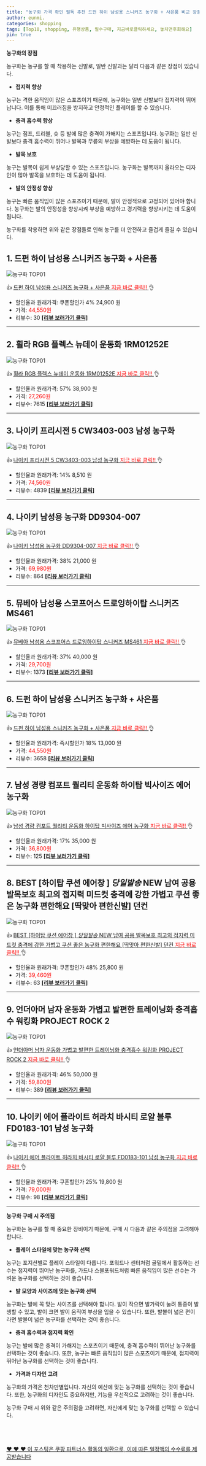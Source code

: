 ```yaml
---
title: "농구화 가격 확인 필독 추천 드펀 하이 남성용 스니커즈 농구화 + 사은품 비교 장점 구매가이드"
author: eunmi.
categories: shopping
tags: [Top10, shopping, 유행상품, 필수구매, 지금바로클릭하세요, 놓치면후회해요]
pin: true
---
```

**농구화의 장점**

농구화는 농구를 할 때 착용하는 신발로, 일반 신발과는 달리 다음과 같은 장점이 있습니다.

* **접지력 향상**

농구는 격한 움직임이 많은 스포츠이기 때문에, 농구화는 일반 신발보다 접지력이 뛰어납니다. 이를 통해 미끄러짐을 방지하고 안정적인 플레이를 할 수 있습니다.

* **충격 흡수력 향상**

농구는 점프, 드리블, 슛 등 발에 많은 충격이 가해지는 스포츠입니다. 농구화는 일반 신발보다 충격 흡수력이 뛰어나 발목과 무릎의 부상을 예방하는 데 도움이 됩니다.

* **발목 보호**

농구는 발목이 쉽게 부상당할 수 있는 스포츠입니다. 농구화는 발목까지 올라오는 디자인이 많아 발목을 보호하는 데 도움이 됩니다.

* **발의 안정성 향상**

농구는 빠른 움직임이 많은 스포츠이기 때문에, 발이 안정적으로 고정되어 있어야 합니다. 농구화는 발의 안정성을 향상시켜 부상을 예방하고 경기력을 향상시키는 데 도움이 됩니다.

농구화를 착용하면 위와 같은 장점들로 인해 농구를 더 안전하고 즐겁게 즐길 수 있습니다.

   

## 1. 드펀 하이 남성용 스니커즈 농구화 + 사은품

![농구화 TOP01](https://thumbnail10.coupangcdn.com/thumbnails/remote/230x230ex/image/vendor_inventory/c006/502319b1303104de084eb6a9065617537f5c15696af992de62d57d59795c.jpg)


👍 [드펀 하이 남성용 스니커즈 농구화 + 사은품 <font color=red> 지금 바로 클릭!! </font> ](https://link.coupang.com/re/AFFSDP?lptag=AF3617701&subid=GithubCoopas&pageKey=7687069637&traceid=V0-153&itemId=20546270084&vendorItemId=85148739102) 👌 


- 할인율과 원래가격: 쿠폰할인가 4%  24,900   원
- 가격: <span style='color:red'>44,550원</span>
- 리뷰수: 30  [**[리뷰 보러가기 클릭]**](https://link.coupang.com/re/AFFSDP?lptag=AF3617701&subid=GithubCoopas&pageKey=7687069637&traceid=V0-153&itemId=20546270084&vendorItemId=85148739102)

---


   

## 2. 휠라 RGB 플렉스 뉴데이 운동화 1RM01252E

![농구화 TOP01](https://thumbnail6.coupangcdn.com/thumbnails/remote/230x230ex/image/rs_quotation_api/fxt7ub6o/bd87ffffe51845579d36549b92beb1a4.jpg)


👍 [휠라 RGB 플렉스 뉴데이 운동화 1RM01252E <font color=red> 지금 바로 클릭!! </font> ](https://link.coupang.com/re/AFFSDP?lptag=AF3617701&subid=GithubCoopas&pageKey=6329093492&traceid=V0-153&itemId=13227162841&vendorItemId=80485326195) 👌 


- 할인율과 원래가격: 57%  38,900   원
- 가격: <span style='color:red'>27,260원</span>
- 리뷰수: 7615  [**[리뷰 보러가기 클릭]**](https://link.coupang.com/re/AFFSDP?lptag=AF3617701&subid=GithubCoopas&pageKey=6329093492&traceid=V0-153&itemId=13227162841&vendorItemId=80485326195)

---


   

## 3. 나이키 프리시전 5 CW3403-003 남성 농구화

![농구화 TOP01](https://thumbnail6.coupangcdn.com/thumbnails/remote/230x230ex/image/vendor_inventory/4c0f/fa21301395ba7a696efccffd45906db8a22c40e232f504c08014869803d8.jpg)


👍 [나이키 프리시전 5 CW3403-003 남성 농구화 <font color=red> 지금 바로 클릭!! </font> ](https://link.coupang.com/re/AFFSDP?lptag=AF3617701&subid=GithubCoopas&pageKey=7091593535&traceid=V0-153&itemId=17673424685&vendorItemId=85905819298) 👌 


- 할인율과 원래가격: 14%  8,510   원
- 가격: <span style='color:red'>74,560원</span>
- 리뷰수: 4839  [**[리뷰 보러가기 클릭]**](https://link.coupang.com/re/AFFSDP?lptag=AF3617701&subid=GithubCoopas&pageKey=7091593535&traceid=V0-153&itemId=17673424685&vendorItemId=85905819298)

---


   

## 4. 나이키 남성용 농구화 DD9304-007

![농구화 TOP01](https://thumbnail6.coupangcdn.com/thumbnails/remote/230x230ex/image/vendor_inventory/6f3b/1a956b36218b91caeb38a0c280eafd855fdb534f27404ec5f24afb738a0e.jpg)


👍 [나이키 남성용 농구화 DD9304-007 <font color=red> 지금 바로 클릭!! </font> ](https://link.coupang.com/re/AFFSDP?lptag=AF3617701&subid=GithubCoopas&pageKey=7485742290&traceid=V0-153&itemId=19564446086&vendorItemId=86672347493) 👌 


- 할인율과 원래가격: 38%  21,000   원
- 가격: <span style='color:red'>69,980원</span>
- 리뷰수: 864  [**[리뷰 보러가기 클릭]**](https://link.coupang.com/re/AFFSDP?lptag=AF3617701&subid=GithubCoopas&pageKey=7485742290&traceid=V0-153&itemId=19564446086&vendorItemId=86672347493)

---


   

## 5. 뮤베아 남성용 스코프어스 드로잉하이탑 스니커즈 MS461

![농구화 TOP01](https://thumbnail9.coupangcdn.com/thumbnails/remote/230x230ex/image/retail/images/38731211428122-d618d92a-17a8-4a6b-9b88-abc6b1762003.PNG)


👍 [뮤베아 남성용 스코프어스 드로잉하이탑 스니커즈 MS461 <font color=red> 지금 바로 클릭!! </font> ](https://link.coupang.com/re/AFFSDP?lptag=AF3617701&subid=GithubCoopas&pageKey=6936288660&traceid=V0-153&itemId=16804240229&vendorItemId=83984665402) 👌 


- 할인율과 원래가격: 37%  40,000   원
- 가격: <span style='color:red'>29,700원</span>
- 리뷰수: 1373  [**[리뷰 보러가기 클릭]**](https://link.coupang.com/re/AFFSDP?lptag=AF3617701&subid=GithubCoopas&pageKey=6936288660&traceid=V0-153&itemId=16804240229&vendorItemId=83984665402)

---


   

## 6. 드펀 하이 남성용 스니커즈 농구화 + 사은품

![농구화 TOP01](https://thumbnail10.coupangcdn.com/thumbnails/remote/230x230ex/image/vendor_inventory/8381/46ed58d23e262941580820969b74743285d68df1f5710e44e571ff5a156d.jpg)


👍 [드펀 하이 남성용 스니커즈 농구화 + 사은품 <font color=red> 지금 바로 클릭!! </font> ](https://link.coupang.com/re/AFFSDP?lptag=AF3617701&subid=GithubCoopas&pageKey=7687069637&traceid=V0-153&itemId=20546270098&vendorItemId=85148739109) 👌 


- 할인율과 원래가격: 즉시할인가 18%  13,000   원
- 가격: <span style='color:red'>44,550원</span>
- 리뷰수: 3658  [**[리뷰 보러가기 클릭]**](https://link.coupang.com/re/AFFSDP?lptag=AF3617701&subid=GithubCoopas&pageKey=7687069637&traceid=V0-153&itemId=20546270098&vendorItemId=85148739109)

---


   

## 7. 남성 경량 컴포트 퀄리티 운동화 하이탑 빅사이즈 에어 농구화

![농구화 TOP01](https://thumbnail10.coupangcdn.com/thumbnails/remote/230x230ex/image/vendor_inventory/392f/63fb60f0c1ce34874db844599e98a0a152201eae024147eccc3aaef3b6b9.jpg)


👍 [남성 경량 컴포트 퀄리티 운동화 하이탑 빅사이즈 에어 농구화 <font color=red> 지금 바로 클릭!! </font> ](https://link.coupang.com/re/AFFSDP?lptag=AF3617701&subid=GithubCoopas&pageKey=6868279611&traceid=V0-153&itemId=16422027098&vendorItemId=83612901910) 👌 


- 할인율과 원래가격: 17%  35,000   원
- 가격: <span style='color:red'>36,800원</span>
- 리뷰수: 125  [**[리뷰 보러가기 클릭]**](https://link.coupang.com/re/AFFSDP?lptag=AF3617701&subid=GithubCoopas&pageKey=6868279611&traceid=V0-153&itemId=16422027098&vendorItemId=83612901910)

---


   

## 8. BEST [하이탑 쿠션 에어창 ] *당일발송* NEW 남여 공용 발목보호 최고의 접지력 미드컷 충격에 강한 가볍고 쿠션 좋은 농구화 편한해요 [딱맞아 편한신발] 던컨

![농구화 TOP01](https://thumbnail9.coupangcdn.com/thumbnails/remote/230x230ex/image/vendor_inventory/8695/ac96087453dd9e07b5497c700b66766f439ce30fc47413a74a8a4b3e7f7e.jpg)


👍 [BEST [하이탑 쿠션 에어창 ] *당일발송* NEW 남여 공용 발목보호 최고의 접지력 미드컷 충격에 강한 가볍고 쿠션 좋은 농구화 편한해요 [딱맞아 편한신발] 던컨 <font color=red> 지금 바로 클릭!! </font> ](https://link.coupang.com/re/AFFSDP?lptag=AF3617701&subid=GithubCoopas&pageKey=6254619632&traceid=V0-153&itemId=12698117279&vendorItemId=79964961028) 👌 


- 할인율과 원래가격: 쿠폰할인가 48%  25,800   원
- 가격: <span style='color:red'>39,460원</span>
- 리뷰수: 63  [**[리뷰 보러가기 클릭]**](https://link.coupang.com/re/AFFSDP?lptag=AF3617701&subid=GithubCoopas&pageKey=6254619632&traceid=V0-153&itemId=12698117279&vendorItemId=79964961028)

---


   

## 9. 언더아머 남자 운동화 가볍고 발편한 트레이닝화 충격흡수 워킹화 PROJECT ROCK 2

![농구화 TOP01](https://thumbnail9.coupangcdn.com/thumbnails/remote/230x230ex/image/vendor_inventory/e1b9/a87a1323e65fbd75fcd1bd1cf1d7464a59048605833384f93cc2e3329095.png)


👍 [언더아머 남자 운동화 가볍고 발편한 트레이닝화 충격흡수 워킹화 PROJECT ROCK 2 <font color=red> 지금 바로 클릭!! </font> ](https://link.coupang.com/re/AFFSDP?lptag=AF3617701&subid=GithubCoopas&pageKey=7238450675&traceid=V0-153&itemId=18385729406&vendorItemId=87109556732) 👌 


- 할인율과 원래가격: 46%  50,000   원
- 가격: <span style='color:red'>59,800원</span>
- 리뷰수: 389  [**[리뷰 보러가기 클릭]**](https://link.coupang.com/re/AFFSDP?lptag=AF3617701&subid=GithubCoopas&pageKey=7238450675&traceid=V0-153&itemId=18385729406&vendorItemId=87109556732)

---


   

## 10. 나이키 에어 플라이트 허라치 바시티 로얄 블루 FD0183-101 남성 농구화

![농구화 TOP01](https://thumbnail7.coupangcdn.com/thumbnails/remote/230x230ex/image/vendor_inventory/3ce7/d10e4e3f964690c4713c58beeddff42806b9135c50628bd41898026b0966.jpg)


👍 [나이키 에어 플라이트 허라치 바시티 로얄 블루 FD0183-101 남성 농구화 <font color=red> 지금 바로 클릭!! </font> ](https://link.coupang.com/re/AFFSDP?lptag=AF3617701&subid=GithubCoopas&pageKey=7616258875&traceid=V0-153&itemId=20182417003&vendorItemId=87236775510) 👌 


- 할인율과 원래가격: 쿠폰할인가 25%  19,800   원
- 가격: <span style='color:red'>79,000원</span>
- 리뷰수: 98  [**[리뷰 보러가기 클릭]**](https://link.coupang.com/re/AFFSDP?lptag=AF3617701&subid=GithubCoopas&pageKey=7616258875&traceid=V0-153&itemId=20182417003&vendorItemId=87236775510)

---
**농구화 구매 시 주의점**

농구화는 농구를 할 때 중요한 장비이기 때문에, 구매 시 다음과 같은 주의점을 고려해야 합니다.

* **플레이 스타일에 맞는 농구화 선택**

농구는 포지션별로 플레이 스타일이 다릅니다. 포워드나 센터처럼 골밑에서 활동하는 선수는 접지력이 뛰어난 농구화를, 가드나 스몰포워드처럼 빠른 움직임이 많은 선수는 가벼운 농구화를 선택하는 것이 좋습니다.

* **발 모양과 사이즈에 맞는 농구화 선택**

농구화는 발에 꼭 맞는 사이즈를 선택해야 합니다. 발이 작으면 발가락이 눌려 통증이 발생할 수 있고, 발이 크면 발이 움직여 부상을 입을 수 있습니다. 또한, 발볼이 넓은 편이라면 발볼이 넓은 농구화를 선택하는 것이 좋습니다.

* **충격 흡수력과 접지력 확인**

농구는 발에 많은 충격이 가해지는 스포츠이기 때문에, 충격 흡수력이 뛰어난 농구화를 선택하는 것이 좋습니다. 또한, 농구는 빠른 움직임이 많은 스포츠이기 때문에, 접지력이 뛰어난 농구화를 선택하는 것이 좋습니다.

* **가격과 디자인 고려**

농구화의 가격은 천차만별입니다. 자신의 예산에 맞는 농구화를 선택하는 것이 좋습니다. 또한, 농구화의 디자인도 중요하지만, 기능을 우선적으로 고려하는 것이 좋습니다.

농구화 구매 시 위와 같은 주의점을 고려하면, 자신에게 맞는 농구화를 선택할 수 있습니다.<br><br><br><br><br> [ ❤ ❤ ❤ 이 포스팅은 쿠팡 파트너스 활동의 일환으로, 이에 따른 일정액의 수수료를 제공받습니다](https://link.coupang.com/a/bcEFyh)